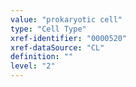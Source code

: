 ```yaml
---
value: "prokaryotic cell"
type: "Cell Type"
xref-identifier: "0000520"
xref-dataSource: "CL"
definition: ""
level: "2"
---
```

